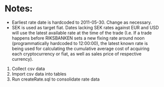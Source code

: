 # Notes: 
- Earliest rate date is hardcoded to 2011-05-30. Change as necessary.
- SEK is used as target fiat. Dates lacking SEK rates against EUR and USD will use the latest available rate at the time of the trade (I.e. If a trade happens before RIKSBANKEN sets a new fixing rate around noon (programmatically hardcoded to 12:00:00), the latest known rate is being used for calculating the cumulative average cost of acquiring each cryptocurrency or fiat, as well as sales price of respective currency).

1. Collect csv data
2. Import csv data into tables
3. Run createRate.sql to consolidate rate data

